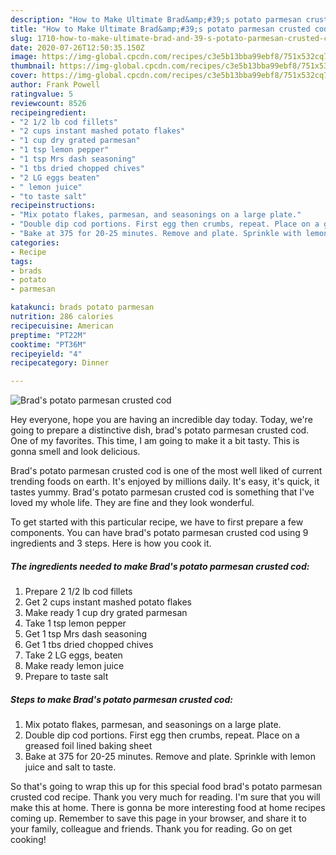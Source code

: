 ```yaml
---
description: "How to Make Ultimate Brad&amp;#39;s potato parmesan crusted cod"
title: "How to Make Ultimate Brad&amp;#39;s potato parmesan crusted cod"
slug: 1710-how-to-make-ultimate-brad-and-39-s-potato-parmesan-crusted-cod
date: 2020-07-26T12:50:35.150Z
image: https://img-global.cpcdn.com/recipes/c3e5b13bba99ebf8/751x532cq70/brads-potato-parmesan-crusted-cod-recipe-main-photo.jpg
thumbnail: https://img-global.cpcdn.com/recipes/c3e5b13bba99ebf8/751x532cq70/brads-potato-parmesan-crusted-cod-recipe-main-photo.jpg
cover: https://img-global.cpcdn.com/recipes/c3e5b13bba99ebf8/751x532cq70/brads-potato-parmesan-crusted-cod-recipe-main-photo.jpg
author: Frank Powell
ratingvalue: 5
reviewcount: 8526
recipeingredient:
- "2 1/2 lb cod fillets"
- "2 cups instant mashed potato flakes"
- "1 cup dry grated parmesan"
- "1 tsp lemon pepper"
- "1 tsp Mrs dash seasoning"
- "1 tbs dried chopped chives"
- "2 LG eggs beaten"
- " lemon juice"
- "to taste salt"
recipeinstructions:
- "Mix potato flakes, parmesan, and seasonings on a large plate."
- "Double dip cod portions. First egg then crumbs, repeat. Place on a greased foil lined baking sheet"
- "Bake at 375 for 20-25 minutes. Remove and plate. Sprinkle with lemon juice and salt to taste."
categories:
- Recipe
tags:
- brads
- potato
- parmesan

katakunci: brads potato parmesan 
nutrition: 286 calories
recipecuisine: American
preptime: "PT22M"
cooktime: "PT36M"
recipeyield: "4"
recipecategory: Dinner

---
```



![Brad&#39;s potato parmesan crusted cod](https://img-global.cpcdn.com/recipes/c3e5b13bba99ebf8/751x532cq70/brads-potato-parmesan-crusted-cod-recipe-main-photo.jpg)

Hey everyone, hope you are having an incredible day today. Today, we're going to prepare a distinctive dish, brad&#39;s potato parmesan crusted cod. One of my favorites. This time, I am going to make it a bit tasty. This is gonna smell and look delicious.

Brad&#39;s potato parmesan crusted cod is one of the most well liked of current trending foods on earth. It's enjoyed by millions daily. It's easy, it's quick, it tastes yummy. Brad&#39;s potato parmesan crusted cod is something that I've loved my whole life. They are fine and they look wonderful.




To get started with this particular recipe, we have to first prepare a few components. You can have brad&#39;s potato parmesan crusted cod using 9 ingredients and 3 steps. Here is how you cook it.

<!--inarticleads1-->

##### The ingredients needed to make Brad&#39;s potato parmesan crusted cod:

1. Prepare 2 1/2 lb cod fillets
1. Get 2 cups instant mashed potato flakes
1. Make ready 1 cup dry grated parmesan
1. Take 1 tsp lemon pepper
1. Get 1 tsp Mrs dash seasoning
1. Get 1 tbs dried chopped chives
1. Take 2 LG eggs, beaten
1. Make ready  lemon juice
1. Prepare to taste salt




<!--inarticleads2-->

##### Steps to make Brad&#39;s potato parmesan crusted cod:

1. Mix potato flakes, parmesan, and seasonings on a large plate.
1. Double dip cod portions. First egg then crumbs, repeat. Place on a greased foil lined baking sheet
1. Bake at 375 for 20-25 minutes. Remove and plate. Sprinkle with lemon juice and salt to taste.




So that's going to wrap this up for this special food brad&#39;s potato parmesan crusted cod recipe. Thank you very much for reading. I'm sure that you will make this at home. There is gonna be more interesting food at home recipes coming up. Remember to save this page in your browser, and share it to your family, colleague and friends. Thank you for reading. Go on get cooking!

